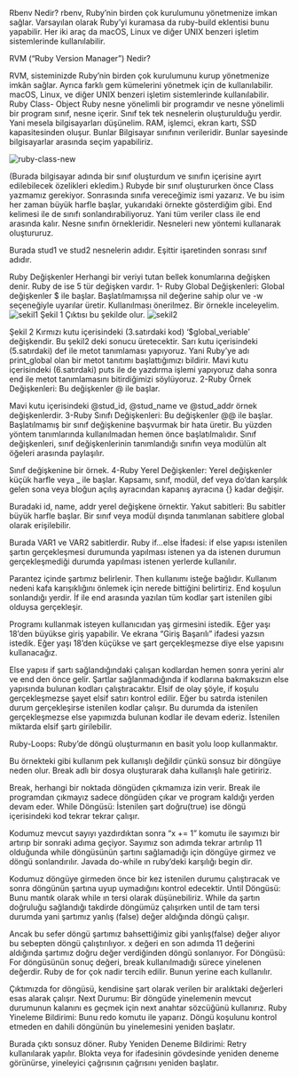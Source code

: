 Rbenv Nedir?
rbenv, Ruby’nin birden çok kurulumunu yönetmenize imkan sağlar. Varsayılan olarak Ruby’yi kuramasa da ruby-build eklentisi bunu yapabilir. Her iki araç da macOS, Linux ve diğer UNIX benzeri işletim sistemlerinde kullanılabilir.

RVM (“Ruby Version Manager”) Nedir?

RVM, sisteminizde Ruby’nin birden çok kurulumunu kurup yönetmenize imkân sağlar. Ayrıca farklı gem kümelerini yönetmek için de kullanılabilir. macOS, Linux, ve diğer UNIX benzeri işletim sistemlerinde kullanılabilir.
Ruby Class- Object
Ruby nesne yönelimli bir programdır ve nesne yönelimli bir program sınıf, nesne içerir. 
Sınıf tek tek nesnelerin oluşturulduğu yerdir. Yani mesela bilgisayarları düşünelim. RAM, işlemci, ekran kartı, SSD kapasitesinden oluşur. Bunlar Bilgisayar sınıfının verileridir. Bunlar sayesinde bilgisayarlar arasında seçim yapabiliriz.

![ruby-class-new](https://gitlab.com/privia_security/Software/staj/backend/priviahub-2022-cumhuriyet-uni-staj/-/raw/vesileyavuz/rubyweek1/day1-images/ruby-class-new.png)
  
(Burada bilgisayar adında bir sınıf oluşturdum ve sınıfın içerisine ayırt edilebilecek özelikleri ekledim.)
Rubyde bir sınıf oluştururken önce Class yazmamız gerekiyor. Sonrasında sınıfa vereceğimiz ismi yazarız. Ve bu isim her zaman büyük harfle başlar, yukarıdaki örnekte gösterdiğim gibi. End kelimesi ile de sınıfı sonlandırabiliyoruz. Yani tüm veriler class ile end arasında kalır. 
Nesne sınıfın örnekleridir. Nesneleri new yöntemi kullanarak oluştururuz. 
 
Burada stud1 ve stud2 nesnelerin adıdır. Eşittir işaretinden sonrası sınıf adıdır.

Ruby Değişkenler
Herhangi bir veriyi tutan bellek konumlarına değişken denir. Ruby de ise 5 tür değişken vardır.
1- Ruby Global Değişkenleri: Global değişkenler $ ile başlar. Başlatılmamışsa nil değerine sahip olur ve -w seçeneğiyle uyarılar üretir. Kullanılması önerilmez. Bir örnekle inceleyelim.
 ![sekil1](https://gitlab.com/privia_security/Software/staj/backend/priviahub-2022-cumhuriyet-uni-staj/-/raw/vesileyavuz/rubyweek1/day1-images/sekil1.png)
Şekil 1
Çıktısı bu şekilde olur.
![sekil2](https://gitlab.com/privia_security/Software/staj/backend/priviahub-2022-cumhuriyet-uni-staj/-/raw/vesileyavuz/rubyweek1/day1-images/sekil2.png)
 
Şekil 2
Kırmızı kutu içerisindeki (3.satırdaki kod) ‘$global_veriable’ değişkendir.  Bu şekil2 deki sonucu üretecektir. 
Sarı kutu içerisindeki (5.satırdaki) def ile metot tanımlaması yapıyoruz. Yani Ruby’ye adı print_global olan bir metot tanıtımı başlattığımızı bildirir. 
Mavi kutu içerisindeki (6.satırdaki) puts ile de yazdırma işlemi yapıyoruz daha sonra end ile metot tanımlamasını bitirdiğimizi söylüyoruz.
2-Ruby Örnek Değişkenleri: Bu değişkenler @ ile başlar. 

 
Mavi kutu içerisindeki @stud_id, @stud_name ve @stud_addr örnek değişkenlerdir.
3-Ruby Sınıfı Değişkenleri: Bu değişkenler @@ ile başlar. Başlatılmamış bir sınıf değişkenine başvurmak bir hata üretir. Bu yüzden yöntem tanımlarında kullanılmadan hemen önce başlatılmalıdır. Sınıf değişkenleri, sınıf değişkenlerinin tanımlandığı sınıfın veya modülün alt öğeleri arasında paylaşılır.
 
Sınıf değişkenine bir örnek.
4-Ruby Yerel Değişkenler: Yerel değişkenler küçük harfle veya _ ile başlar. Kapsamı, sınıf, modül, def veya do’dan karşılık gelen sona veya bloğun açılış ayracından kapanış ayracına {} kadar değişir.
 
Buradaki id, name, addr yerel değişkene örnektir.
Yakut sabitleri: Bu sabitler büyük harfle başlar. Bir sınıf veya modül dışında tanımlanan sabitlere global olarak erişilebilir. 
 
Burada VAR1 ve VAR2 sabitlerdir.
Ruby if…else İfadesi: if else yapısı istenilen şartın gerçekleşmesi durumunda yapılması istenen ya da istenen durumun gerçekleşmediği durumda yapılması istenen yerlerde kullanılır. 
 
Parantez içinde şartımız belirlenir. Then kullanımı isteğe bağlıdır. Kullanım nedeni kafa karışıklığını önlemek için nerede bittiğini belirtiriz.  End koşulun sonlandığı yerdir. İf ile end arasında yazılan tüm kodlar şart istenilen gibi olduysa gerçekleşir.
 
Programı kullanmak isteyen kullanıcıdan yaş girmesini istedik. Eğer yaşı 18’den büyükse giriş yapabilir. Ve ekrana “Giriş Başarılı” ifadesi yazsın istedik. 
Eğer yaşı 18’den küçükse ve şart gerçekleşmezse diye else yapısını kullanacağız.
 

Else yapısı if şartı sağlandığındaki çalışan kodlardan hemen sonra yerini alır ve end den önce gelir. Şartlar sağlanmadığında if kodlarına bakmaksızın else yapısında bulunan kodları çalıştıracaktır.
Elsif de olay şöyle, if koşulu gerçekleşmezse şayet elsif satırı kontrol edilir. Eğer bu satırda istenilen durum gerçekleşirse istenilen kodlar çalışır. Bu durumda da istenilen gerçekleşmezse else yapımızda bulunan kodlar ile devam ederiz. İstenilen miktarda elsif şartı girilebilir.
 

Ruby-Loops:
Ruby’de döngü oluşturmanın en basit yolu loop kullanmaktır.
 
Bu örnekteki gibi kullanım pek kullanışlı değildir çünkü sonsuz bir döngüye neden olur. Break adlı bir dosya oluşturarak daha kullanışlı hale getiririz. 
 

Break, herhangi bir noktada döngüden çıkmamıza izin verir. Break ile programdan çıkmayız sadece döngüden çıkar ve program kaldığı yerden devam eder. 
While Döngüsü:
İstenilen şart doğru(true) ise döngü içerisindeki kod tekrar tekrar çalışır. 
 
Kodumuz mevcut sayıyı yazdırdıktan sonra “x += 1” komutu ile sayımızı bir artırıp bir sonraki adıma geçiyor. Sayımız son adımda tekrar artırılıp 11 olduğunda while döngüsünün şartını sağlamadığı için döngüye girmez ve döngü sonlandırılır.
Javada do-while ın ruby’deki karşılığı begin dir. 
 
Kodumuz döngüye girmeden önce bir kez istenilen durumu çalıştıracak ve sonra döngünün şartına uyup uymadığını kontrol edecektir.
Until Döngüsü:
Bunu mantık olarak while ın tersi olarak düşünebiliriz. While da şartın doğruluğu sağlandığı takdirde döngümüz çalışırken until de tam tersi durumda yani şartımız yanlış (false) değer aldığında döngü çalışır.

 

Ancak bu sefer döngü şartımız bahsettiğimiz gibi yanlış(false) değer alıyor bu sebepten döngü çalıştırılıyor. x değeri en son adımda 11 değerini aldığında şartımız doğru değer verdiğinden döngü sonlanıyor. 
For Döngüsü:
For döngüsünün sonuç değeri, break kullanılmadığı sürece yinelenen değerdir. Ruby de for çok nadir tercih edilir. Bunun yerine each kullanılır.
 
Çıktımızda for döngüsü, kendisine şart olarak verilen bir aralıktaki değerleri esas alarak çalışır.
Next Durumu:
Bir döngüde yinelemenin mevcut durumunun kalanını es geçmek için next anahtar sözcüğünü kullanırız. 
Ruby Yineleme Bildirimi:
Bunu redo komutu ile yaparız. Döngü koşulunu kontrol etmeden en dahili döngünün bu yinelemesini yeniden başlatır.
 
Burada çıktı sonsuz döner.
Ruby Yeniden Deneme Bildirimi:
Retry kullanılarak yapılır. Blokta veya for ifadesinin gövdesinde yeniden deneme görünürse, yineleyici çağrısının çağrısını yeniden başlatır. 
 

